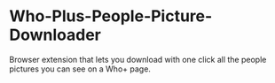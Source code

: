 # Who-Plus-People-Picture-Downloader
Browser extension that lets you download with one click all the people pictures you can see on a Who+ page.

